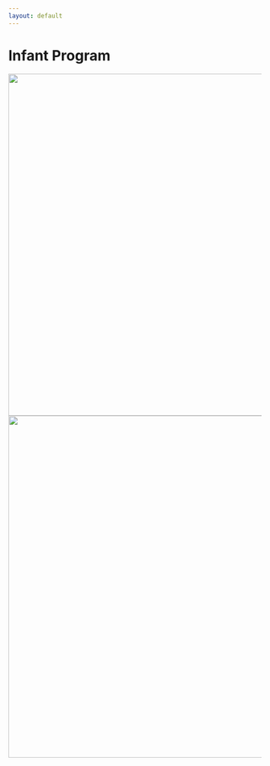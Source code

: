 ```yaml
---
layout: default
---
```


# Infant Program

<a href="https://cloud.githubusercontent.com/assets/11180395/15264885/bfe9e056-192d-11e6-8463-f0fb0df21e46.jpg">
  <img width="680" src="https://cloud.githubusercontent.com/assets/11180395/15083554/c11a83b4-1382-11e6-89d3-f4dd05e41531.jpg"/>
  
<a href="https://cloud.githubusercontent.com/assets/11180395/15264881/aee788c6-192d-11e6-807d-61371979e380.jpg">
  <img width="680" src="https://cloud.githubusercontent.com/assets/11180395/15083553/c112b652-1382-11e6-987b-4999aa7e2db7.jpg"/>
  


